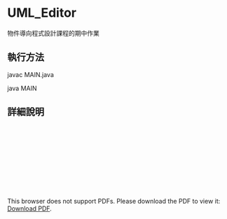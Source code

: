 # UML_Editor
物件導向程式設計課程的期中作業

## 執行方法
javac MAIN.java

java MAIN

## 詳細說明
<object data="https://github.com/apple310565/UML_Editor/blob/main/UML%20editor%20requirement%20-%20use%20case%20format.pdf" type="application/pdf" width="700px" height="700px">
    <embed src="https://github.com/apple310565/UML_Editor/blob/main/UML%20editor%20requirement%20-%20use%20case%20format.pdf">
        <p>This browser does not support PDFs. Please download the PDF to view it: <a href="https://github.com/apple310565/UML_Editor/blob/main/UML%20editor%20requirement%20-%20use%20case%20format.pdf">Download PDF</a>.</p>
    </embed>
</object>
